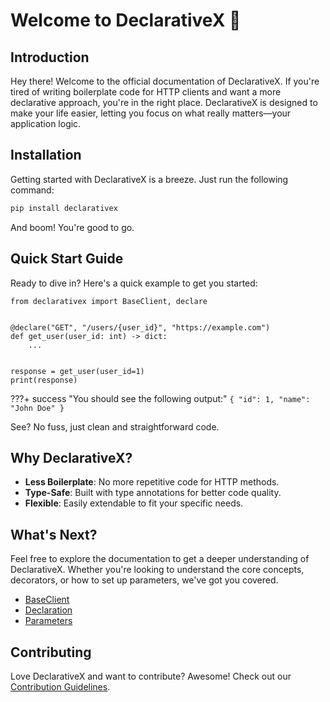# Welcome to DeclarativeX 🚀

## Introduction

Hey there! Welcome to the official documentation of DeclarativeX. If you're tired of writing boilerplate code for HTTP
clients and want a more declarative approach, you're in the right place. DeclarativeX is designed to make your life
easier, letting you focus on what really matters—your application logic.

## Installation

Getting started with DeclarativeX is a breeze. Just run the following command:

```bash
pip install declarativex
```

And boom! You're good to go.

## Quick Start Guide

Ready to dive in? Here's a quick example to get you started:

```{.python title="my_client.py"}
from declarativex import BaseClient, declare


@declare("GET", "/users/{user_id}", "https://example.com")
def get_user(user_id: int) -> dict:
    ...


response = get_user(user_id=1)
print(response)
```
???+ success "You should see the following output:"
    ```
    {
      "id": 1,
      "name": "John Doe"
    }
    ```

See? No fuss, just clean and straightforward code.

## Why DeclarativeX?

- **Less Boilerplate**: No more repetitive code for HTTP methods.
- **Type-Safe**: Built with type annotations for better code quality.
- **Flexible**: Easily extendable to fit your specific needs.

## What's Next?

Feel free to explore the documentation to get a deeper understanding of DeclarativeX. Whether you're looking to understand the core concepts, decorators, or how to set up parameters, we've got you covered.

- [BaseClient](Core_Concepts/BaseClient.md)
- [Declaration](Core_Concepts/Declaration.md)
- [Parameters](Core_Concepts/Parameters.md)

## Contributing

Love DeclarativeX and want to contribute? Awesome! Check out our [Contribution Guidelines](Contributing.md).

